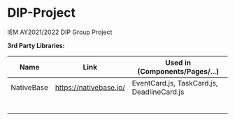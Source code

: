 # DIP-Project
IEM AY2021/2022 DIP Group Project

**3rd Party Libraries:**

| Name | Link | Used in (Components/Pages/...) |
| ---- | ---- | ---- |
| NativeBase | https://nativebase.io/ | EventCard.js, TaskCard.js, DeadlineCard.js |
|  |  |  |
|  |  |  |
|  |  |  |
|  |  |  |
|  |  |  |
|  |  |  |
